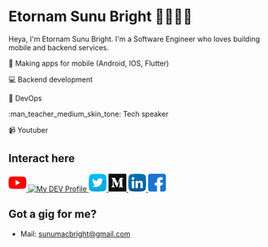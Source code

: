 # Etornam Sunu Bright 🧑🏽‍💻:blush:
Heya, I'm Etornam Sunu Bright. I'm a Software Engineer who loves building mobile and backend services. 

:iphone: Making apps for mobile (Android, IOS, Flutter)

:computer: Backend development

:rocket: DevOps

:man_teacher_medium_skin_tone: Tech speaker

:video_camera: Youtuber


## Interact here
<a href="https://www.youtube.com/channel/UCjqJVNiIVMr2fFplaisHe1w" target="_blank">
  <img src="https://raw.githubusercontent.com/RegNex/RegNex/master/youtube.svg" alt="My Youtube Channel" height="35" width="35">
</a><a href="https://dev.to/_regnex" target="_blank">
  <img src="https://d2fltix0v2e0sb.cloudfront.net/dev-badge.svg" alt="My DEV Profile" height="35" width="35">
</a><a href="https://bit.ly/3ivb9GC" target="_blank">
  <img src="https://raw.githubusercontent.com/RegNex/RegNex/master/twitter.svg" alt="My Twitter Profile" height="35" width="35">
</a><a href="https://medium.com/@EtornamSunu" target="_blank">
  <img src="https://raw.githubusercontent.com/RegNex/RegNex/master/medium-seeklogo.com.svg" alt="My Medium Profile" height="35" width="35">
</a><a href="https://bit.ly/3iyxOl8" target="_blank">
  <img src="https://raw.githubusercontent.com/RegNex/RegNex/master/linkedin.svg" alt="My LinkedIn Profile" height="35" width="35">
</a><a href="https://bit.ly/2NVdwV1" target="_blank">
  <img src="https://raw.githubusercontent.com/RegNex/RegNex/master/facebook.svg" alt="My Facebook Profile" height="35" width="35">
</a>


## Got a gig for me?
* Mail: [sunumacbright@gmail.com](mailto:sunumacbright@gmail.com)





